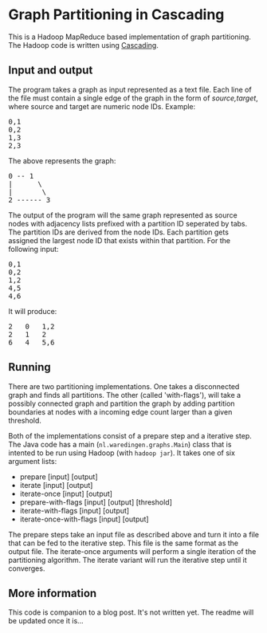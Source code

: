 # Graph Partitioning in Cascading
This is a Hadoop MapReduce based implementation of graph partitioning. The Hadoop code is written using [Cascading](http://www.cascading.org/ "Cascading").

## Input and output
The program takes a graph as input represented as a text file. Each line of the file must contain a single edge of the graph in the form of *source,target*, where source and target are numeric node IDs. Example:
<pre>
0,1
0,2
1,3
2,3
</pre>

The above represents the graph:
<pre>
0 -- 1
|      \
|       \
2 ------ 3
</pre>

The output of the program will the same graph represented as source nodes with adjacency lists prefixed with a partition ID seperated by tabs. The partition IDs are derived from the node IDs. Each partition gets assigned the largest node ID that exists within that partition. For the following input:
<pre>
0,1
0,2
1,2
4,5
4,6
</pre>

It will produce:
<pre>
2	0	1,2
2	1	2
6	4	5,6
</pre>

## Running
There are two partitioning implementations. One takes a disconnected graph and finds all partitions. The other (called 'with-flags'), will take a possibly connected graph and partition the graph by adding partition boundaries at nodes with a incoming edge count larger than a given threshold.

Both of the implementations consist of a prepare step and a iterative step. The Java code has a main (`nl.waredingen.graphs.Main`) class that is intented to be run using Hadoop (with `hadoop jar`). It takes one of six argument lists:
* prepare [input] [output]
* iterate [input] [output]
* iterate-once [input] [output]
* prepare-with-flags [input] [output] [threshold]
* iterate-with-flags [input] [output]
* iterate-once-with-flags [input] [output]

The prepare steps take an input file as described above and turn it into a file that can be fed to the iterative step. This file is the same format as the output file. The iterate-once arguments will perform a single iteration of the partitioning algorithm. The iterate variant will run the iterative step until it converges.

## More information
This code is companion to a blog post. It's not written yet. The readme will be updated once it is...
